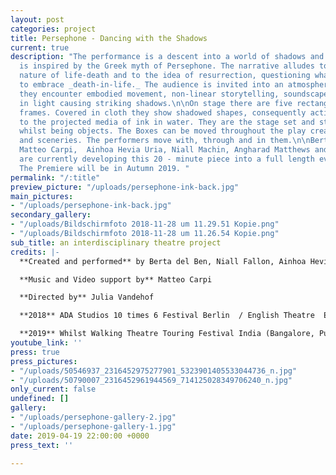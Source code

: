 ```yaml
---
layout: post
categories: project
title: Persephone - Dancing with the Shadows
current: true
description: "The performance is a descent into a world of shadows and phantoms and
  is inspired by the Greek myth of Persephone. The narrative alludes to the cyclical
  nature of life-death and to the idea of resurrection, questioning what it means
  to embrace _death-in-life._ The audience is invited into an atmospheric world where
  they encounter embodied movement, non-linear storytelling, soundscape and shapes
  in light causing striking shadows.\n\nOn stage there are five rectangular wooden
  frames. Covered in cloth they show shadowed shapes, consequently acting as a backdrop
  to the projected media of ink in water. They are the stage set and stage partners
  whilst being objects. The Boxes can be moved throughout the play creating images
  and sceneries. The performers move with, through and in them.\n\nBerta del Ben,
  Matteo Carpi,  Ainhoa Hevia Uria, Niall Machin, Angharad Matthews and Julia Vandehof
  are currently developing this 20 - minute piece into a full length evening Performance.
  The Premiere will be in Autumn 2019. "
permalink: "/:title"
preview_picture: "/uploads/persephone-ink-back.jpg"
main_pictures:
- "/uploads/persephone-ink-back.jpg"
secondary_gallery:
- "/uploads/Bildschirmfoto 2018-11-28 um 11.29.51 Kopie.png"
- "/uploads/Bildschirmfoto 2018-11-28 um 11.26.54 Kopie.png"
sub_title: an interdisciplinary theatre project
credits: |-
  **Created and performed** by Berta del Ben, Niall Fallon, Ainhoa Hevia Uria, Angharad Matthews, Julia Vandehof

  **Music and Video support by** Matteo Carpi

  **Directed by** Julia Vandehof

  **2018** ADA Studios 10 times 6 Festival Berlin  / English Theatre  Expat Explore Festival Berlin

  **2019** Whilst Walking Theatre Touring Festival India (Bangalore, Pune, Mumbai, Agra, Kalkutta)
youtube_link: ''
press: true
press_pictures:
- "/uploads/50546937_2316452975277901_5323901405533044736_n.jpg"
- "/uploads/50790007_2316452961944569_714125028349706240_n.jpg"
only_current: false
undefined: []
gallery:
- "/uploads/persephone-gallery-2.jpg"
- "/uploads/persephone-gallery-1.jpg"
date: 2019-04-19 22:00:00 +0000
press_text: ''

---
```

